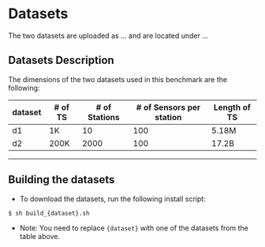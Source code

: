 # Datasets

The two datasets are uploaded as ... and are located under ... 

## Datasets Description


The dimensions of the two datasets used in this benchmark are the following:

| dataset | # of TS | # of Stations | # of Sensors per station | Length of TS | 
| ------ | ------ | ------ | ------ | ------ |
| d1 | 1K | 10 | 100 | 5.18M |
| d2 | 200K | 2000 | 100 | 17.2B |


___
## Building the datasets 


- To download the datasets, run the following install script:

```bash
$ sh build_{dataset}.sh
```
- Note: You need to replace ```{dataset}``` with one of the datasets from the table above.
